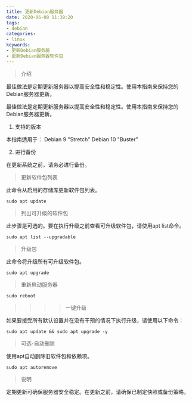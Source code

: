 ```yaml
---
title: 更新Debian服务器
date: 2020-06-08 11:39:20
tags:
- debian
categories:
- linux
keywords:
- 更新Debian服务器
- 更新Debian服务器软件包
---
```


> 介绍

最佳做法是定期更新服务器以提高安全性和稳定性。使用本指南来保持您的Debian服务器更新。

最佳做法是定期更新服务器以提高安全性和稳定性。使用本指南来保持您的Debian服务器更新。

1. 支持的版本

本指南适用于：
Debian 9 "Stretch"
Debian 10 "Buster"

2. 进行备份

在更新系统之前，请务必进行备份。

> 更新软件包列表

此命令从启用的存储库更新软件包列表。

    sudo apt update
> 列出可升级的软件包

此步骤是可选的。要在执行升级之前查看可升级软件包，请使用apt list命令。

    sudo apt list --upgradable
> 升级包

此命令将升级所有可升级软件包。

    sudo apt upgrade

>重新启动服务器

    sudo reboot

>>>> 一键升级 

如果要接受所有默认设置并在没有干预的情况下执行升级，请使用以下命令：

    sudo apt update && sudo apt upgrade -y
>可选-自动删除

使用apt自动删除旧软件包和依赖项。

    sudo apt autoremove

> 说明

定期更新可确保服务器安全稳定。在更新之前，请确保已制定快照或备份策略。

